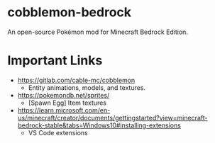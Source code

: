 # cobblemon-bedrock
An open-source Pokémon mod for Minecraft Bedrock Edition.

# Important Links
- https://gitlab.com/cable-mc/cobblemon
    - Entity animations, models, and textures.
- https://pokemondb.net/sprites/
    - [Spawn Egg] Item textures
- https://learn.microsoft.com/en-us/minecraft/creator/documents/gettingstarted?view=minecraft-bedrock-stable&tabs=Windows10#installing-extensions
    - VS Code extensions
